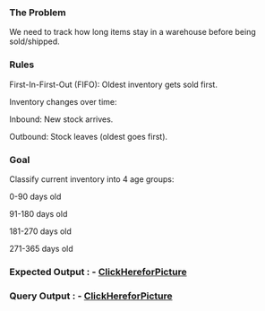 ### The Problem
We need to track how long items stay in a warehouse before being sold/shipped.

### Rules
First-In-First-Out (FIFO): Oldest inventory gets sold first.

Inventory changes over time:

Inbound: New stock arrives.

Outbound: Stock leaves (oldest goes first).

### Goal
Classify current inventory into 4 age groups:

0-90 days old

91-180 days old

181-270 days old

271-365 days old

### Expected Output : - <a href="https://github.com/Ammar-decodes/Inventory-Age-Analysis__MYSQL/blob/main/Expected%20Output%20Screenshot.png">ClickHereforPicture</a>

### Query Output : - <a href="">ClickHereforPicture</a>
